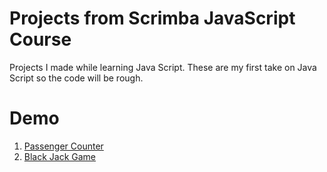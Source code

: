 # Projects from Scrimba JavaScript Course

Projects I made while learning Java Script.
These are my first take on Java Script so the code will be rough.

# Demo

1. [Passenger Counter](https://rafaijaved.github.io/Scrimba-JavaScript-Course/Passenger-Counter/index.html)
2. [Black Jack Game](https://rafaijaved.github.io/Scrimba-JavaScript-Course/Black-Jack-Game/index.html)

